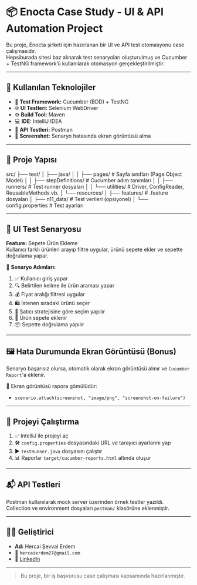 # 📦 Enocta Case Study - UI & API Automation Project

Bu proje, Enocta şirketi için hazırlanan bir UI ve API test otomasyonu case çalışmasıdır.  
Hepsiburada sitesi baz alınarak test senaryoları oluşturulmuş ve Cucumber + TestNG framework’ü kullanılarak otomasyon gerçekleştirilmiştir.

---

## 🚀 Kullanılan Teknolojiler

- 🧪 **Test Framework:** Cucumber (BDD) + TestNG  
- 🌐 **UI Testleri:** Selenium WebDriver  
- ⚙️ **Build Tool:** Maven  
- 💻 **IDE:** IntelliJ IDEA  
- 🔧 **API Testleri:** Postman  
- 📸 **Screenshot:** Senaryo hatasında ekran görüntüsü alma  

---

## 📁 Proje Yapısı

src/
├── test/
│ ├── java/
│ │ ├── pages/ # Sayfa sınıfları (Page Object Model)
│ │ ├── stepDefinitions/ # Cucumber adım tanımları
│ │ ├── runners/ # Test runner dosyaları
│ │ └── utilities/ # Driver, ConfigReader, ReusableMethods vb.
│ └── resources/
│ ├── features/ # .feature dosyaları
│ ├── n11_data/ # Test verileri (opsiyonel)
│ └── config.properties # Test ayarları


---

## 🧪 UI Test Senaryosu

**Feature:** Sepete Ürün Ekleme  
Kullanıcı farklı ürünleri arayıp filtre uygular, ürünü sepete ekler ve sepette doğrulama yapar.

📌 **Senaryo Adımları:**
1. ✅ Kullanıcı giriş yapar  
2. 🔍 Belirtilen kelime ile ürün araması yapar  
3. 💰 Fiyat aralığı filtresi uygular  
4. 🛍 İstenen sıradaki ürünü seçer  
5. 🏪 Satıcı stratejisine göre seçim yapılır  
6. 🧺 Ürün sepete eklenir  
7. 📦 Sepette doğrulama yapılır  

---

## 🖼 Hata Durumunda Ekran Görüntüsü (Bonus)

Senaryo başarısız olursa, otomatik olarak ekran görüntüsü alınır ve `Cucumber Report`'a eklenir.

📁 Ekran görüntüsü rapora gömülüdür:  
- `scenario.attach(screenshot, "image/png", "screenshot-on-failure")`

---

## 🔄 Projeyi Çalıştırma

1. ✅ IntelliJ ile projeyi aç  
2. 🛠 `config.properties` dosyasındaki URL ve tarayıcı ayarlarını yap  
3. ▶️ `TestRunner.java` dosyasını çalıştır  
4. 📊 Raporlar `target/cucumber-reports.html` altında oluşur

---

## 📬 API Testleri

Postman kullanılarak mock server üzerinden örnek testler yazıldı.  
Collection ve environment dosyaları `postman/` klasörüne eklenmiştir.


---

## 👩‍💻 Geliştirici

- **Ad:** Hercai Şevval Erdem  
- 📧 `hercaierdem27@gmail.com`  
- 💼 [LinkedIn](https://www.linkedin.com/in/hercaierdem/)  

---

> Bu proje, bir iş başvurusu case çalışması kapsamında hazırlanmıştır.  
